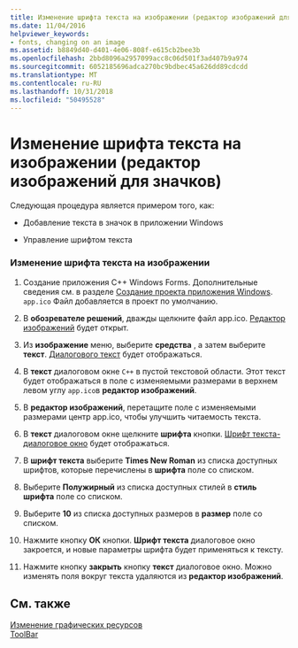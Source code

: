 ```yaml
---
title: Изменение шрифта текста на изображении (редактор изображений для значков)
ms.date: 11/04/2016
helpviewer_keywords:
- fonts, changing on an image
ms.assetid: b8849d40-d401-4e06-808f-e615cb2bee3b
ms.openlocfilehash: 2bbd8096a2957099acc8c06d501f3ad407b9a974
ms.sourcegitcommit: 6052185696adca270bc9bdbec45a626dd89cdcdd
ms.translationtype: MT
ms.contentlocale: ru-RU
ms.lasthandoff: 10/31/2018
ms.locfileid: "50495528"
---
```

# <a name="changing-the-font-of-text-on-an-image-image-editor-for-icons"></a>Изменение шрифта текста на изображении (редактор изображений для значков)

Следующая процедура является примером того, как:

- Добавление текста в значок в приложении Windows

- Управление шрифтом текста

### <a name="to-change-the-font-of-text-on-an-image"></a>Изменение шрифта текста на изображении

1. Создание приложения C++ Windows Forms. Дополнительные сведения см. в разделе [Создание проекта приложения Windows](/previous-versions/visualstudio/visual-studio-2010/42wc9kk5). `app.ico` Файл добавляется в проект по умолчанию.

2. В **обозревателе решений**, дважды щелкните файл app.ico. [Редактор изображений](../windows/image-editor-for-icons.md) будет открыт.

3. Из **изображение** меню, выберите **средства** , а затем выберите **текст**. [Диалогового текст](../windows/text-tool-dialog-box-image-editor-for-icons.md) будет отображаться.

4. В **текст** диалоговом окне `C++` в пустой текстовой области. Этот текст будет отображаться в поле с изменяемыми размерами в верхнем левом углу `app.ico`в **редактор изображений**.

5. В **редактор изображений**, перетащите поле с изменяемыми размерами центр app.ico, чтобы улучшить читаемость текста.

6. В **текст** диалоговом окне щелкните **шрифта** кнопки. [Шрифт текста-диалоговое окно](../windows/text-tool-font-dialog-box-image-editor-for-icons.md) будет отображаться.

7. В **шрифт текста** выберите **Times New Roman** из списка доступных шрифтов, которые перечислены в **шрифта** поле со списком.

8. Выберите **Полужирный** из списка доступных стилей в **стиль шрифта** поле со списком.

9. Выберите **10** из списка доступных размеров в **размер** поле со списком.

10. Нажмите кнопку **ОК** кнопки. **Шрифт текста** диалоговое окно закроется, и новые параметры шрифта будет применяться к тексту.

11. Нажмите кнопку **закрыть** кнопку **текст** диалоговое окно. Можно изменять поля вокруг текста удаляются из **редактор изображений**.

## <a name="see-also"></a>См. также

[Изменение графических ресурсов](../windows/editing-graphical-resources-image-editor-for-icons.md)<br/>
[ToolBar](../windows/toolbar-image-editor-for-icons.md)